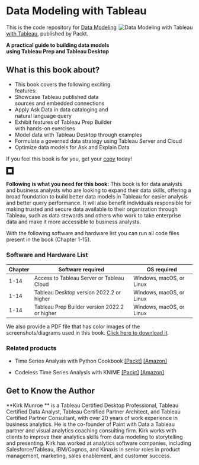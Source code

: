 # Data Modeling with Tableau 

<a href="https://www.amazon.com/Data-Modeling-Tableau-practical-building/dp/1803248025/ref=tmm_pap_swatch_0?_encoding=UTF8&qid=&sr=&utm_source=github&utm_medium=repository&utm_campaign=9781804613900"><img src="" alt="Data Modeling with Tableau " height="256px" align="right"></a>

This is the code repository for [Data Modeling with Tableau](https://www.amazon.com/Data-Modeling-Tableau-practical-building/dp/1803248025/ref=tmm_pap_swatch_0?_encoding=UTF8&qid=&sr=&utm_source=github&utm_medium=repository&utm_campaign=9781804613900), published by Packt.

**A practical guide to building data models using Tableau Prep and Tableau Desktop**

## What is this book about?

* This book covers the following exciting features:
* Showcase Tableau published data sources and embedded connections
* Apply Ask Data in data cataloging and natural language query
* Exhibit features of Tableau Prep Builder with hands-on exercises
* Model data with Tableau Desktop through examples
* Formulate a governed data strategy using Tableau Server and Cloud
* Optimize data models for Ask and Explain Data

If you feel this book is for you, get your [copy](https://www.amazon.com/dp/1803248025) today!

<a href="https://www.packtpub.com/?utm_source=github&utm_medium=banner&utm_campaign=GitHubBanner"><img src="https://raw.githubusercontent.com/PacktPublishing/GitHub/master/GitHub.png" 
alt="https://www.packtpub.com/" border="5" /></a>



**Following is what you need for this book:**
This book is for data analysts and business analysts who are looking to expand their data skills, offering a broad foundation to build better data models in Tableau for easier analysis and better query performance.
It will also benefit individuals responsible for making trusted and secure data available to their organization through Tableau, such as data stewards and others who work to take enterprise data and make it more accessible to business analysts.

With the following software and hardware list you can run all code files present in the book (Chapter 1-15).
### Software and Hardware List
| Chapter | Software required | OS required |
| -------- | ------------------------------------ | ----------------------------------- |
| 1-14 | Access to Tableau Server or Tableau Cloud | Windows, macOS, or Linux |
| 1-14 | Tableau Desktop version 2022.2 or higher | Windows, macOS, or Linux |
| 1-14 | Tableau Prep Builder version 2022.2 or higher | Windows, macOS, or Linux |


We also provide a PDF file that has color images of the screenshots/diagrams used in this book. [Click here to download it]( https://packt.link/s7m7P).

### Related products
* Time Series Analysis with Python Cookbook
[[Packt]](https://www.packtpub.com/product/time-series-analysis-with-python-cookbook/9781801075541?utm_source=github&utm_medium=repository&utm_campaign=9781801075541) [[Amazon]](https://www.amazon.com/dp/1801075549)

* Codeless Time Series Analysis with KNIME
[[Packt]](https://www.packtpub.com/product/codeless-time-series-analysis-with-knime/9781803232065?utm_source=github&utm_medium=repository&utm_campaign=9781803232065) [[Amazon]](https://www.amazon.com/dp/1803232064)



## Get to Know the Author
**Kirk Munroe **
 is a Tableau Certified Desktop Professional, Tableau Certified Data Analyst, Tableau Certified Partner Architect, and Tableau Certified Partner Consultant, with over 20 years of work experience in business analytics.
He is the co-founder of Paint with Data a Tableau partner and visual analytics coaching consulting firm. Kirk works with clients to improve their analytics skills from data modeling to storytelling and presenting. Kirk has worked at analytics software companies, including Salesforce/Tableau, IBM/Cognos, and Kinaxis in senior roles in product management, marketing, sales enablement, and customer success.



